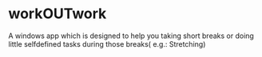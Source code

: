# workOUTwork

A windows app which is designed to help you taking short breaks or doing little selfdefined tasks during those breaks( e.g.: Stretching)
